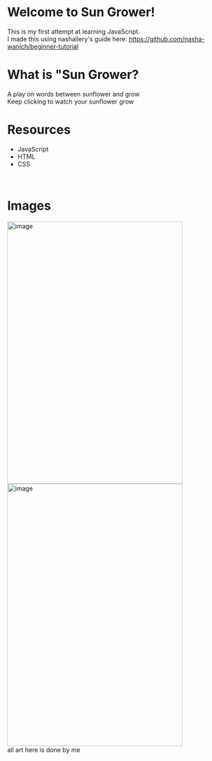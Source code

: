 # Welcome to Sun Grower! <br>
This is my first attempt at learning JavaScript. <br>
I made this using nashallery's guide here: https://github.com/nasha-wanich/beginner-tutorial
<br>

# What is "Sun Grower? <br>
A play on words between sunflower and grow <br>
Keep clicking to watch your sunflower grow
<br>

# Resources <br>
- JavaScript
- HTML 
- CSS
<br>

# Images
<img width="400" height="600" alt="image" src="https://github.com/user-attachments/assets/879723bf-0e57-4136-b775-50e2df73e8c5" />
<img width="400" height="600" alt="image" src="https://github.com/user-attachments/assets/f57ee3a8-0ff7-4879-ae1f-c042aebdf43d" />
<br>
all art here is done by me 
